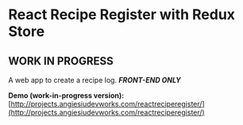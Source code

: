 # React Recipe Register with Redux Store

## WORK IN PROGRESS ##

A web app to create a recipe log. ***FRONT-END ONLY***

**Demo (work-in-progress version):** [http://projects.angiesiudevworks.com/reactreciperegister/](http://projects.angiesiudevworks.com/reactreciperegister/)